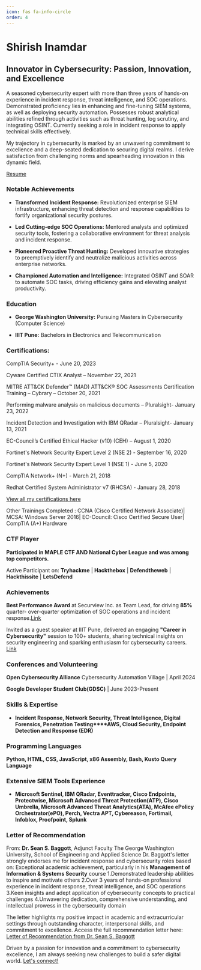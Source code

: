 ```yaml
---
icon: fas fa-info-circle
order: 4
---
```


# **Shirish Inamdar**

## Innovator in Cybersecurity: Passion, Innovation, and Excellence

A seasoned cybersecurity expert with more than three years of hands-on experience in incident response, threat intelligence, and SOC operations. Demonstrated proficiency lies in enhancing and fine-tuning SIEM systems, as well as deploying security automation. Possesses robust analytical abilities refined through activities such as threat hunting, log scrutiny, and integrating OSINT. Currently seeking a role in incident response to apply technical skills effectively.

My trajectory in cybersecurity is marked by an unwavering commitment to excellence and a deep-seated dedication to securing digital realms. I derive satisfaction from challenging norms and spearheading innovation in this dynamic field.

[Resume](https://drive.google.com/file/d/1LgxhOdTFSas5kqxZNHkPhtsVdLSSJJ3g/view?usp=sharing)

### Notable Achievements

- **Transformed Incident Response:** Revolutionized enterprise SIEM infrastructure, enhancing threat detection and response capabilities to fortify organizational security postures.

- **Led Cutting-edge SOC Operations:** Mentored analysts and optimized security tools, fostering a collaborative environment for threat analysis and incident response.

- **Pioneered Proactive Threat Hunting:** Developed innovative strategies to preemptively identify and neutralize malicious activities across enterprise networks.

- **Championed Automation and Intelligence:** Integrated OSINT and SOAR to automate SOC tasks, driving efficiency gains and elevating analyst productivity.

### Education

- **George Washington University:** Pursuing Masters in Cybersecurity (Computer Science)

- **IIIT Pune:** Bachelors in Electronics and Telecommunication


### Certifications:

CompTIA Security+ - June 20, 2023

Cyware Certified CTIX Analyst – November 22, 2021

MITRE ATT&CK Defender™ (MAD) ATT&CK® SOC Assessments Certification Training – Cybrary – October 20, 2021

Performing malware analysis on malicious documents – Pluralsight- January 23, 2022

Incident Detection and Investigation with IBM QRadar – Pluralsight- January 13, 2021

EC-Council’s Certified Ethical Hacker (v10) (CEH) – August 1, 2020

Fortinet's Network Security Expert Level 2 (NSE 2) - September 16, 2020

Fortinet's Network Security Expert Level 1 (NSE 1) - June 5, 2020

CompTIA Network+ (N+) - March 21, 2018

Redhat Certified System Administrator v7 (RHCSA) - January 28, 2018


[View all my certifications here](https://drive.google.com/file/d/11-9YgKKwBAyATaIs5abf3SWKjBld64mD/view?usp=sharing)

Other Trainings Completed : CCNA (Cisco Certified Network Associate)| MCSA: Windows Server 2016| EC-Council: Cisco Certified Secure User| CompTIA (A+) Hardware



### CTF Player

**Participated in MAPLE CTF AND National Cyber League and was among top competitors.**

Active Participant on: **Tryhackme** | **Hackthebox** | **Defendtheweb** | **Hackthissite** | **LetsDefend**  

### Achievements 

**Best Performance Award** at Securview Inc. as Team Lead, for driving **85%** quarter- over-quarter optimization of SOC operations
and incident response.[Link](https://drive.google.com/file/d/1-GR0-hsWxc6UzsVwtNBRGwVW3SRyRwV1/view?usp=sharing)

Invited as a guest speaker at IIIT Pune, delivered an engaging **"Career in Cybersecurity"** session to 100+ students, sharing technical
insights on security engineering and sparking enthusiasm for cybersecurity careers. [Link](https://drive.google.com/file/d/1VbuTo6gv1MII36Jl-rRhlHJydmXSZjdT/view?usp=sharing)


### Conferences and Volunteering

**Open Cybersecurity Alliance** Cybersecurity Automation Village | April 2024

**Google Developer Student Club(GDSC)** | June 2023-Present


### Skills & Expertise


- **Incident Response, Network Security, Threat Intelligence, Digital Forensics, Penetration Testing****AWS, Cloud Security, Endpoint Detection and Response (EDR)**


### Programming Languages

**Python, HTML, CSS, JavaScript, x86 Assembly, Bash, Kusto Query Language**

### Extensive SIEM Tools Experience
- **Microsoft Sentinel, IBM QRadar, Eventtracker, Cisco Endpoints, Protectwise, Microsoft Advanced Threat Protection(ATP), Cisco Umbrella, Microsoft Advanced Threat Analytics(ATA), McAfee ePolicy Orchestrator(ePO), Perch, Vectra APT, Cybereason, Fortimail, Infoblox, Proofpoint, Splunk**

### Letter of Recommendation

From: **Dr. Sean S. Baggott**, Adjunct Faculty
The George Washington University, School of Engineering and Applied Science
Dr. Baggott's letter strongly endorses me for incident response and cybersecurity roles based on: Exceptional academic achievement, particularly in his **Management of Information & Systems Security** course
1.Demonstrated leadership abilities to inspire and motivate others
2.Over 3 years of hands-on professional experience in incident response, threat intelligence, and SOC operations
3.Keen insights and adept application of cybersecurity concepts to practical challenges
4.Unwavering dedication, comprehensive understanding, and intellectual prowess in the cybersecurity domain

The letter highlights my positive impact in academic and extracurricular settings through outstanding character, interpersonal skills, and commitment to excellence.
Access the full recommendation letter here:
 [Letter of Recommendation from Dr. Sean S. Baggott](https://drive.google.com/file/d/1VR98wDnb1rXgcEFwM0ZQmGzuzFZi1BYU/view?usp=sharing)


Driven by a passion for innovation and a commitment to cybersecurity excellence, I am always seeking new challenges to build a safer digital world. [Let's connect!](https://www.linkedin.com/in/shirishinamdar/)
